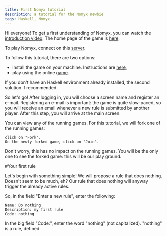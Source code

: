 ```yaml
---
title: First Nomyx tutorial
description: a tutorial for the Nomyx newbie
tags: Haskell, Nomyx
---
```


Hi everyone!
To get a first understanding of Nomyx, you can watch the [introduction video](http://vimeo.com/58265498).
The home page of the game is [here](http://www.nomyx.net/).

To play Nomyx, connect on this [server](http://www.nomyx.net/).

To follow this tutorial, there are two options:
* install the game on your machine. Instructions are [here](http://www.nomyx.net/),
* play using the online [game](http://www.nomyx.net:8000/Nomyx).

If you don't have an Haskell environment already installed, the second solution if recommended.

So let's go!
After logging in, you will choose a screen name and register an e-mail.
Registering an e-mail is important: the game is quite slow-paced, so you will receive an email whenever a new rule is submitted by another player.
After this step, you will arrive at the main screen.

You can view any of the running games.
For this tutorial, we will fork one of the running games: 
    
    click on "Fork".
    On the newly forked game, click on "Join".

Don't worry, this has no impact on the running games. You will be the only one to see the forked game: this will be our play ground.


#Your first rule

Let's begin with something simple!
We will propose a rule that does nothing. Doesn't seem to be much, eh?
Our rule that does nothing will anyway trigger the already active rules.

So, in the field "Enter a new rule", enter the following:

    Name: Do nothing
    Description: my first rule
    Code: nothing

In the big field "Code:", enter the word "nothing" (not capitalized).
"nothing" is a rule, defined 



